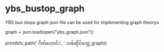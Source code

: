 # ybs_bustop_graph
 YBS bus stops graph json file 
can be used for implementing graph theorys 

 graph = json.load(open("ybs_graph.json"))
 
 print(bfs_path(' ဂိတ်ဟောင်း',  ' သစ်ဆိုင်ကွေ့',graph))
